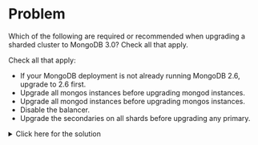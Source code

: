# Problem
Which of the following are required or recommended when upgrading a sharded cluster to MongoDB 3.0? Check all that apply.

Check all that apply:
 - If your MongoDB deployment is not already running MongoDB 2.6, upgrade to 2.6 first.
 - Upgrade all mongos instances before upgrading mongod instances.
 - Upgrade all mongod instances before upgrading mongos instances.
 - Disable the balancer.
 - Upgrade the secondaries on all shards before upgrading any primary.

<details>
  <summary>Click here for the solution</summary>
    <ul>
      <li>If your MongoDB deployment is not already running MongoDB 2.6, upgrade to 2.6 first.</li>
      <li>Upgrade all mongos instances before upgrading mongod instances.</li>
	  <li>Disable the balancer.</li>
	</ul>
</details>